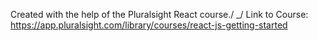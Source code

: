 Created with the help of the Pluralsight React course./
_/
Link to Course: https://app.pluralsight.com/library/courses/react-js-getting-started
